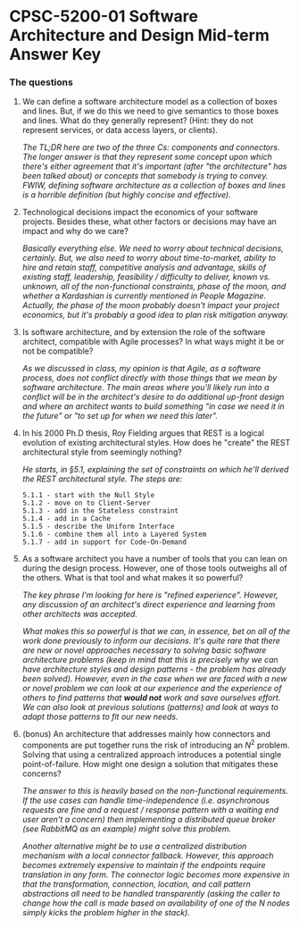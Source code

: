 # CPSC-5200-01 Software Architecture and Design Mid-term Answer Key

### The questions

1.  We can define a software architecture model as a collection of boxes and lines. But, if we do this we need to give semantics to those boxes and lines. What do they generally represent? (Hint: they do not represent services, or data access layers, or clients).

    _The TL;DR here are two of the three Cs: components and connectors. The longer answer is that they represent some concept upon which there's either agreement that it's important (after "the architecture" has been talked about) or concepts that somebody is trying to convey. FWIW, defining software architecture as a collection of boxes and lines is a horrible definition (but highly concise and effective)._

2.  Technological decisions impact the economics of your software projects. Besides these, what other factors or decisions may have an impact and why do we care?

    _Basically everything else. We need to worry about technical decisions, certainly. But, we also need to worry about time-to-market, ability to hire and retain staff, competitive analysis and advantage, skills of existing staff, leadership, feasibility / difficulty to deliver, known vs. unknown, all of the non-functional constraints, phase of the moon, and whether a Kardashian is currently mentioned in People Magazine. Actually, the phase of the moon probably doesn't impact your project economics, but it's probably a good idea to plan risk mitigation anyway._

3.  Is software architecture, and by extension the role of the software architect, compatible with Agile processes? In what ways might it be or not be compatible?

    _As we discussed in class, my opinion is that Agile, as a software process, does not conflict directly with those things that we mean by software architecture. The main areas where you'll likely run into a conflict will be in the architect's desire to do additional up-front design and where an architect wants to build something "in case we need it in the future" or "to set up for when we need this later"._

4.  In his 2000 Ph.D thesis, Roy Fielding argues that REST is a logical evolution of existing architectural styles. How does he "create" the REST architectural style from seemingly nothing?

    _He starts, in §5.1, explaining the set of constraints on which he'll derived the REST architectural style. The steps are:_

        5.1.1 - start with the Null Style
        5.1.2 - move on to Client-Server
        5.1.3 - add in the Stateless constraint
        5.1.4 - add in a Cache
        5.1.5 - describe the Uniform Interface
        5.1.6 - combine them all into a Layered System
        5.1.7 - add in support for Code-On-Demand

5.  As a software architect you have a number of tools that you can lean on during the design process. However, one of those tools outweighs all of the others. What is that tool and what makes it so powerful?

    _The key phrase I'm looking for here is "refined experience". However, any discussion of an architect's direct experience and learning from other architects was accepted._

    _What makes this so powerful is that we can, in essence, bet on all of the work done previously to inform our decisions. It's quite rare that there are new or novel approaches necessary to solving basic software architecture problems (keep in mind that this is precisely why we can have architecture styles and design patterns - the problem has already been solved). However, even in the case when we are faced with a new or novel problem we can look at our experience and the experience of others to find patterns that **would not** work and save ourselves effort. We can also look at previous solutions (patterns) and look at ways to adapt those patterns to fit our new needs._

6.  (bonus) An architecture that addresses mainly how connectors and components are put together runs the risk of introducing an $N^2$ problem. Solving that using a centralized approach introduces a potential single point-of-failure. How might one design a solution that mitigates these concerns?

    _The answer to this is heavily based on the non-functional requirements. If the use cases can handle time-independence (i.e. asynchronous requests are fine and a request / response pattern with a waiting end user aren't a concern) then implementing a distributed queue broker (see RabbitMQ as an example) might solve this problem._

    _Another alternative might be to use a centralized distribution mechanism with a local connector fallback. However, this approach becomes extremely expensive to maintain if the endpoints require translation in any form. The connector logic becomes more expensive in that the transformation, connection, location, and call pattern abstractions all need to be handled transparently (asking the caller to change how the call is made based on availability of one of the $N$ nodes simply kicks the problem higher in the stack)._
